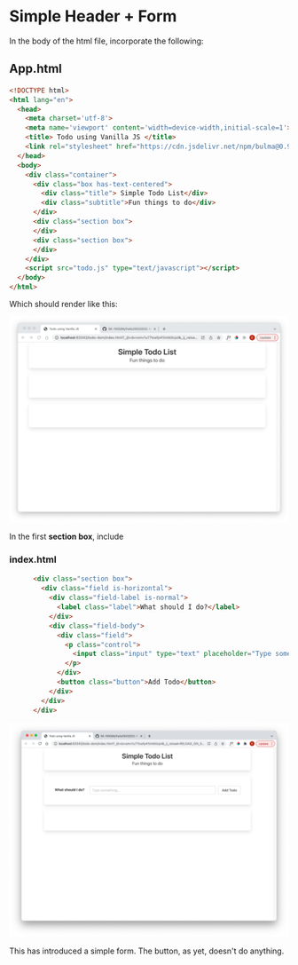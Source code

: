# Simple Header + Form

In the body of the html file, incorporate the following:

## App.html

~~~html
<!DOCTYPE html>
<html lang="en">
  <head>
    <meta charset='utf-8'>
    <meta name='viewport' content='width=device-width,initial-scale=1'>
    <title> Todo using Vanilla JS </title>
    <link rel="stylesheet" href="https://cdn.jsdelivr.net/npm/bulma@0.9.3/css/bulma.min.css">
  </head>
  <body>
    <div class="container">
      <div class="box has-text-centered">
        <div class="title"> Simple Todo List</div>
        <div class="subtitle">Fun things to do</div>
      </div>
      <div class="section box">
      </div>
      <div class="section box">
      </div>
    </div>
    <script src="todo.js" type="text/javascript"></script>
  </body>
</html>
~~~


Which should render like this:

![](img/02.png)

In the first **section box**, include 

### index.html

~~~html
      <div class="section box">
        <div class="field is-horizontal">
          <div class="field-label is-normal">
            <label class="label">What should I do?</label>
          </div>
          <div class="field-body">
            <div class="field">
              <p class="control">
                <input class="input" type="text" placeholder="Type something...">
              </p>
            </div>
            <button class="button">Add Todo</button>
          </div>
        </div>
      </div>
~~~

![](img/03.png)

This has introduced a simple form. The button, as yet, doesn't do anything.

